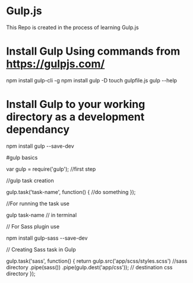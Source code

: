 # Gulp.js
This Repo is created in the process of learning Gulp.js

# Install Gulp Using commands from https://gulpjs.com/

npm install gulp-cli -g
npm install gulp -D
touch gulpfile.js
gulp --help

# Install Gulp to your working directory as a development dependancy

npm install gulp --save-dev

#gulp basics

var gulp = require('gulp');  //first step

//gulp task creation

gulp.task('task-name', function() {
    //do something
});

//For running the task use 

gulp task-name // in terminal

// For Sass plugin use 

npm install gulp-sass --save-dev

// Creating Sass task in Gulp

gulp.task('sass', function() {
    return gulp.src('app/scss/styles.scss') //sass directory
            .pipe(sass())
            .pipe(gulp.dest('app/css')); // destination css directory
});